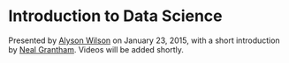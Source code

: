 Introduction to Data Science
===

Presented by [Alyson Wilson](http://www4.stat.ncsu.edu/~wilson/) on January 23, 2015, with a short introduction by [Neal Grantham](http://nsgrantham.github.io). Videos will be added shortly.